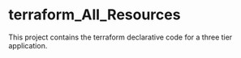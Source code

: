 # terraform_All_Resources
This project contains the terraform declarative code for a three tier application. 
